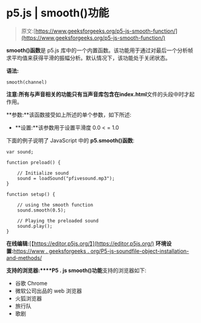 # p5.js | smooth()功能

> 原文:[https://www.geeksforgeeks.org/p5-js-smooth-function/](https://www.geeksforgeeks.org/p5-js-smooth-function/)

**smooth()函数**是 p5.js 库中的一个内置函数。该功能用于通过对最后一个分析帧求平均值来获得平滑的振幅分析。默认情况下，该功能处于关闭状态。

**语法:**

```
smooth(channel)
```

**注意:**所有与声音相关的功能只有当声音库包含在**index.html**文件的头段中时才起作用。

**参数:**该函数接受如上所述的单个参数，如下所述:

*   **设置:**该参数用于设置平滑度 0.0 < = 1.0

下面的例子说明了 JavaScript 中的 **p5.smooth()函数**:

```
var sound; 

function preload() { 

    // Initialize sound 
    sound = loadSound("pfivesound.mp3"); 
} 

function setup() { 

    // using the smooth function
    sound.smooth(0.5);

    // Playing the preloaded sound 
    sound.play();
} 

```

**在线编辑:**[【https://editor.p5js.org/】](https://editor.p5js.org/)
**环境设置:**[https://www . geeksforgeeks . org/P5-js-soundfile-object-installation-and-methods/](https://www.geeksforgeeks.org/p5-js-soundfile-object-installation-and-methods/)

**支持的浏览器:****P5 . js smooth()功能**支持的浏览器如下:

*   谷歌 Chrome
*   微软公司出品的 web 浏览器
*   火狐浏览器
*   旅行队
*   歌剧
